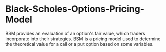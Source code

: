 # Black-Scholes-Options-Pricing-Model
BSM provides an evaluation of an option's fair value, which traders incorporate into their strategies. BSM is a pricing model used to determine the theoretical value for a call or a put option based on some variables.
